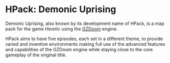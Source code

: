 HPack: Demonic Uprising
=====
Demonic Uprising, also known by its development name of HPack, is a map pack for the game _Heretic_ using the [GZDoom](https://github.com/coelckers/gzdoom) engine.

HPack aims to have five episodes, each set in a different theme, to provide varied and inventive environments making full use of the advanced features and capabilities of the GZDoom engine while staying close to the core gameplay of the original title.
